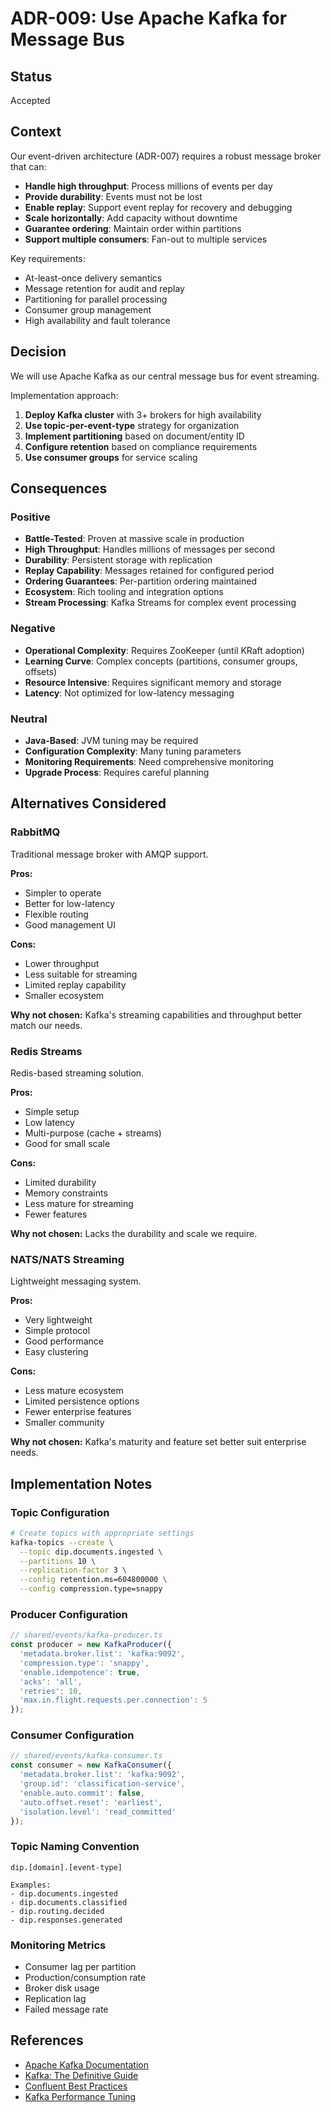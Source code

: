 # ADR-009: Use Apache Kafka for Message Bus

## Status

Accepted

## Context

Our event-driven architecture (ADR-007) requires a robust message broker that can:

- **Handle high throughput**: Process millions of events per day
- **Provide durability**: Events must not be lost
- **Enable replay**: Support event replay for recovery and debugging
- **Scale horizontally**: Add capacity without downtime
- **Guarantee ordering**: Maintain order within partitions
- **Support multiple consumers**: Fan-out to multiple services

Key requirements:
- At-least-once delivery semantics
- Message retention for audit and replay
- Partitioning for parallel processing
- Consumer group management
- High availability and fault tolerance

## Decision

We will use Apache Kafka as our central message bus for event streaming.

Implementation approach:
1. **Deploy Kafka cluster** with 3+ brokers for high availability
2. **Use topic-per-event-type** strategy for organization
3. **Implement partitioning** based on document/entity ID
4. **Configure retention** based on compliance requirements
5. **Use consumer groups** for service scaling

## Consequences

### Positive

- **Battle-Tested**: Proven at massive scale in production
- **High Throughput**: Handles millions of messages per second
- **Durability**: Persistent storage with replication
- **Replay Capability**: Messages retained for configured period
- **Ordering Guarantees**: Per-partition ordering maintained
- **Ecosystem**: Rich tooling and integration options
- **Stream Processing**: Kafka Streams for complex event processing

### Negative

- **Operational Complexity**: Requires ZooKeeper (until KRaft adoption)
- **Learning Curve**: Complex concepts (partitions, consumer groups, offsets)
- **Resource Intensive**: Requires significant memory and storage
- **Latency**: Not optimized for low-latency messaging

### Neutral

- **Java-Based**: JVM tuning may be required
- **Configuration Complexity**: Many tuning parameters
- **Monitoring Requirements**: Need comprehensive monitoring
- **Upgrade Process**: Requires careful planning

## Alternatives Considered

### RabbitMQ

Traditional message broker with AMQP support.

**Pros:**
- Simpler to operate
- Better for low-latency
- Flexible routing
- Good management UI

**Cons:**
- Lower throughput
- Less suitable for streaming
- Limited replay capability
- Smaller ecosystem

**Why not chosen:** Kafka's streaming capabilities and throughput better match our needs.

### Redis Streams

Redis-based streaming solution.

**Pros:**
- Simple setup
- Low latency
- Multi-purpose (cache + streams)
- Good for small scale

**Cons:**
- Limited durability
- Memory constraints
- Less mature for streaming
- Fewer features

**Why not chosen:** Lacks the durability and scale we require.

### NATS/NATS Streaming

Lightweight messaging system.

**Pros:**
- Very lightweight
- Simple protocol
- Good performance
- Easy clustering

**Cons:**
- Less mature ecosystem
- Limited persistence options
- Fewer enterprise features
- Smaller community

**Why not chosen:** Kafka's maturity and feature set better suit enterprise needs.

## Implementation Notes

### Topic Configuration

```bash
# Create topics with appropriate settings
kafka-topics --create \
  --topic dip.documents.ingested \
  --partitions 10 \
  --replication-factor 3 \
  --config retention.ms=604800000 \
  --config compression.type=snappy
```

### Producer Configuration

```typescript
// shared/events/kafka-producer.ts
const producer = new KafkaProducer({
  'metadata.broker.list': 'kafka:9092',
  'compression.type': 'snappy',
  'enable.idempotence': true,
  'acks': 'all',
  'retries': 10,
  'max.in.flight.requests.per.connection': 5
});
```

### Consumer Configuration

```typescript
// shared/events/kafka-consumer.ts
const consumer = new KafkaConsumer({
  'metadata.broker.list': 'kafka:9092',
  'group.id': 'classification-service',
  'enable.auto.commit': false,
  'auto.offset.reset': 'earliest',
  'isolation.level': 'read_committed'
});
```

### Topic Naming Convention

```
dip.[domain].[event-type]

Examples:
- dip.documents.ingested
- dip.documents.classified
- dip.routing.decided
- dip.responses.generated
```

### Monitoring Metrics

- Consumer lag per partition
- Production/consumption rate
- Broker disk usage
- Replication lag
- Failed message rate

## References

- [Apache Kafka Documentation](https://kafka.apache.org/documentation/)
- [Kafka: The Definitive Guide](https://www.oreilly.com/library/view/kafka-the-definitive/9781491936153/)
- [Confluent Best Practices](https://docs.confluent.io/platform/current/kafka/deployment.html)
- [Kafka Performance Tuning](https://www.confluent.io/blog/kafka-fastest-messaging-system/)